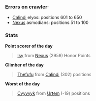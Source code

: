 ### Errors on crawler·
- [Calindi](/#/ranking/Calindi) elyos: positions 601 to 650
- [Nexus](/#/ranking/Nexus) asmodians: positions 51 to 100


### Stats

**Point scorer of the day**
>[Isy](/#/character/Nexus/765930) from [Nexus](/#/ranking/Nexus)  (2959) Honor Points


**Climber of the day**
>[Thefufu](/#/character/Calindi/555570) from [Calindi](/#/ranking/Calindi)  (302) positions


**Worst of the day**
>[Cyyyyyk](/#/character/Urtem/1341557) from [Urtem](/#/ranking/Urtem)  (-19) positions


